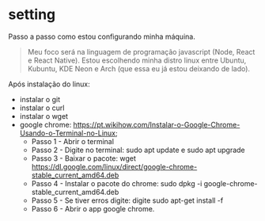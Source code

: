 # setting
Passo a passo como estou configurando minha máquina.

> Meu foco será na linguagem de programação javascript (Node, React e React Native).
> Estou escolhendo minha distro linux entre Ubuntu, Kubuntu, KDE Neon e Arch (que essa eu já estou deixando de lado).

Após instalação do linux:
 - instalar o git
 - instalar o curl
 - instalar o wget
 - google chrome: https://pt.wikihow.com/Instalar-o-Google-Chrome-Usando-o-Terminal-no-Linux;
   - Passo 1 - Abrir o terminal
   - Passo 2 - Digite no terminal: sudo apt update e sudo apt upgrade
   - Passo 3 - Baixar o pacote: wget https://dl.google.com/linux/direct/google-chrome-stable_current_amd64.deb
   - Passo 4 - Instalar o pacote do chrome: sudo dpkg -i google-chrome-stable_current_amd64.deb
   - Passo 5 - Se tiver erros digite: digite sudo apt-get install -f
   - Passo 6 - Abrir o app google chrome.
 
